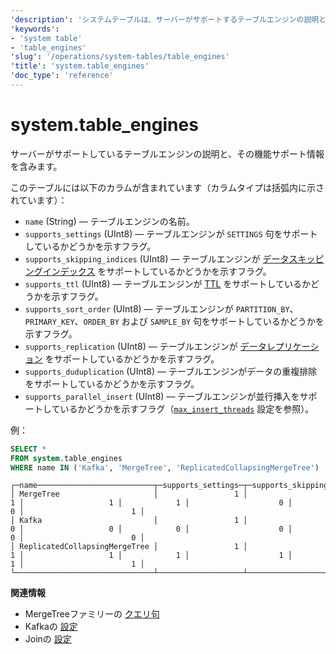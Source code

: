```yaml
---
'description': 'システムテーブルは、サーバーがサポートするテーブルエンジンの説明と、それらがサポートする機能を含んでいます。'
'keywords':
- 'system table'
- 'table_engines'
'slug': '/operations/system-tables/table_engines'
'title': 'system.table_engines'
'doc_type': 'reference'
---
```



# system.table_engines

サーバーがサポートしているテーブルエンジンの説明と、その機能サポート情報を含みます。

このテーブルには以下のカラムが含まれています（カラムタイプは括弧内に示されています）：

- `name` (String) — テーブルエンジンの名前。
- `supports_settings` (UInt8) — テーブルエンジンが `SETTINGS` 句をサポートしているかどうかを示すフラグ。
- `supports_skipping_indices` (UInt8) — テーブルエンジンが [データスキッピングインデックス](../../engines/table-engines/mergetree-family/mergetree.md#table_engine-mergetree-data_skipping-indexes) をサポートしているかどうかを示すフラグ。
- `supports_ttl` (UInt8) — テーブルエンジンが [TTL](../../engines/table-engines/mergetree-family/mergetree.md#table_engine-mergetree-ttl) をサポートしているかどうかを示すフラグ。
- `supports_sort_order` (UInt8) — テーブルエンジンが `PARTITION_BY`、`PRIMARY_KEY`、`ORDER_BY` および `SAMPLE_BY` 句をサポートしているかどうかを示すフラグ。
- `supports_replication` (UInt8) — テーブルエンジンが [データレプリケーション](../../engines/table-engines/mergetree-family/replication.md) をサポートしているかどうかを示すフラグ。
- `supports_duduplication` (UInt8) — テーブルエンジンがデータの重複排除をサポートしているかどうかを示すフラグ。
- `supports_parallel_insert` (UInt8) — テーブルエンジンが並行挿入をサポートしているかどうかを示すフラグ（[`max_insert_threads`](/operations/settings/settings#max_insert_threads) 設定を参照）。

例：

```sql
SELECT *
FROM system.table_engines
WHERE name IN ('Kafka', 'MergeTree', 'ReplicatedCollapsingMergeTree')
```

```text
┌─name──────────────────────────┬─supports_settings─┬─supports_skipping_indices─┬─supports_sort_order─┬─supports_ttl─┬─supports_replication─┬─supports_deduplication─┬─supports_parallel_insert─┐
│ MergeTree                     │                 1 │                         1 │                   1 │            1 │                    0 │                      0 │                        1 │
│ Kafka                         │                 1 │                         0 │                   0 │            0 │                    0 │                      0 │                        0 │
│ ReplicatedCollapsingMergeTree │                 1 │                         1 │                   1 │            1 │                    1 │                      1 │                        1 │
└───────────────────────────────┴───────────────────┴───────────────────────────┴─────────────────────┴──────────────┴──────────────────────┴────────────────────────┴──────────────────────────┘
```

**関連情報**

- MergeTreeファミリーの [クエリ句](../../engines/table-engines/mergetree-family/mergetree.md#mergetree-query-clauses)
- Kafkaの [設定](/engines/table-engines/integrations/kafka#creating-a-table)
- Joinの [設定](../../engines/table-engines/special/join.md#join-limitations-and-settings)
